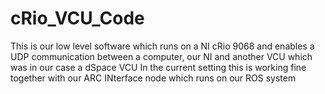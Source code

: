 # cRio_VCU_Code
This is our low level software which runs on a NI cRio  9068 and enables a UDP communication between a computer, our NI and another VCU which was in our case a dSpace VCU
In the current setting this is working fine together with our ARC INterface node which runs on our ROS system

